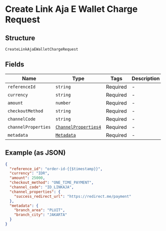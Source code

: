 
# Create Link Aja E Wallet Charge Request

## Structure

`CreateLinkAjaEWalletChargeRequest`

## Fields

| Name | Type | Tags | Description |
|  --- | --- | --- | --- |
| `referenceId` | `string` | Required | - |
| `currency` | `string` | Required | - |
| `amount` | `number` | Required | - |
| `checkoutMethod` | `string` | Required | - |
| `channelCode` | `string` | Required | - |
| `channelProperties` | [`ChannelProperties4`](/doc/models/channel-properties-4.md) | Required | - |
| `metadata` | [`Metadata`](/doc/models/metadata.md) | Required | - |

## Example (as JSON)

```json
{
  "reference_id": "order-id-{{$timestamp}}",
  "currency": "IDR",
  "amount": 25000,
  "checkout_method": "ONE_TIME_PAYMENT",
  "channel_code": "ID_LINKAJA",
  "channel_properties": {
    "success_redirect_url": "https://redirect.me/payment"
  },
  "metadata": {
    "branch_area": "PLUIT",
    "branch_city": "JAKARTA"
  }
}
```

